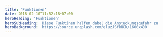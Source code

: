 ```yaml
---
title: 'Funktionen'
date: 2018-02-10T11:52:18+07:00
heroHeading: 'Funktionen'
heroSubHeading: 'Diese Funktinen helfen dabei die Ansteckungsgefahr zu minimieren'
heroBackground: 'https://source.unsplash.com/eluzJSfkNCk/1600x400'
---
```

